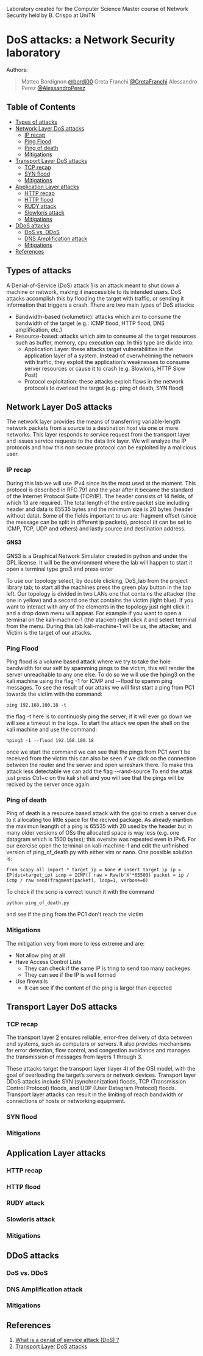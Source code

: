 Laboratory created for the Computer Science Master course of Network Security held by B. Crispo at  UniTN

# DoS attacks: a Network Security laboratory
Authors:
> Matteo Bordignon [@bordi00](https://github.com/Bordi00)
> Greta Franchi [@GretaFranchi](https://github.com/GretaFranchi)
> Alessandro Perez [@AlessandroPerez](https://github.com/AlessandroPerez)

## Table of Contents
- [Types of attacks](#types-of-attacks)
- [Network Layer DoS attacks](#network-layer-dos-attacks)
  * [IP recap](#ip-recap)
  * [Ping Flood](#ping-flood)
  * [Ping of death](#ping-of-death)
  * [Mitigations](#mitigations)
- [Transport Layer DoS attacks](#transport-layer-dos-attacks)
  * [TCP recap](#tcp-recap)
  * [SYN flood](#syn-flood)
  * [Mitigations](#mitigations-1)
- [Application Layer attacks](#application-layer-attacks)
  * [HTTP recap](#http-recap)
  * [HTTP flood](#http-flood)
  * [RUDY attack](#rudy-attack)
  * [Slowloris attack](#slowloris-attack)
  * [Mitigations](#mitigations-2)
- [DDoS attacks](#ddos-attacks)
  * [DoS vs. DDoS](#dos-vs-ddos)
  * [DNS Amplification attack](#dns-amplification-attack)
  * [Mitigations](#mitigations-3)
- [References](#references)


## Types of attacks
A Denial-of-Service (DoS) attack [1](#references) is an attack meant to shut down a machine or network, making it inaccessible to its intended users. DoS attacks accomplish this by flooding the target with traffic, or sending it information that triggers a crash.
There are two main types of DoS attacks:

- Bandwidth-based (volumetric): attacks which aim to consume the bandwidth of the target (e.g.: ICMP flood, HTTP flood, DNS amplification, etc.) 
- Resource-based: attacks which aim to consume all the target resources such as buffer, memory, cpu execution cap. In this type are divide into:
  - Application Layer: these attacks target vulnerabilities in the application layer of a system. Instead of overwhelming the network with traffic, they exploit the application’s weaknesses to consume server resources or cause it to crash (e.g. Slowloris, HTTP Slow Post)
  - Protocol exploitation: these attacks exploit flaws in the network protocols to overload the target (e.g.: ping of death, SYN flood)

## Network Layer DoS attacks
The network layer provides the means of transferring variable-length network packets from a source to a destination host via one or more networks. This layer responds to service request from the transport layer and issues service requests to the data link layer. We will analyze the IP protocols and how this non secure protocol can be exploited by a malicious user.

### IP recap
During this lab we will use IPv4 since its the most used at the moment. This protocol is described in RFC 791 and the year after it became the standard of the Internet Protocol Suite (TCP/IP). The header consists of 14 fields, of which 13 are required.
<inserire immagine ip header>
The total length of the entire packet size including header and data is 65535 bytes and the minimum size is 20 bytes (header without data). Some of the fields important to us are: fragment offset (since the message can be split in different ip packets), protocol (it can be set to ICMP, TCP, UDP and others) and lastly source and destination address.

#### GNS3
GNS3 is a Graphical Network Simulator created in python and under the GPL license. It will be the environment where the lab will happen to start it open a terminal type gns3 and press enter

<inserire immagine terminale con gns3>

To use our topology select, by double clicking, DoS_lab from the project library tab; to start all the machines press the green play button in the top left. Our topology is divided in two LANs one that contains the attacker (the one in yellow) and a second one that contains the victim (light blue). If you want to interact with any of the elements in the topology just right click it and a drop down menu will appear. For example if you want to open a terminal on the kali-machine-1 (the atacker) right click it and select terminal from the menu. During this lab kali-machine-1 will be us, the attacker, and Victim is the target of our attacks.

### Ping Flood
Ping flood is a volume based attack where we try to take the hole bandwidth for our self by spamming pings to the victim, this will render the server unreachable to any one else. To do so we will use the hping3 on the kali machine using the flag -1 for ICMP and --flood to spamm ping messages. To see the result of our attaks we will first start a ping from PC1 towards the victim with the command:

`ping 192.168.100.18 -t`

the flag -t here is to continuosly ping the server; if it will ever go down we will see a timeout in the logs. To start the attack we open the shell on the kali machine and use the command:

`hping3 -1 --flood 192.168.100.18`

once we start the command we can see that the pings from PC1 won't be received from the victim this can also be seen if we click on the connection between the router and the server and open wireshark there. To make this attack less detectable we can add the flag --rand-source To end the attak just press Ctrl+c on the kali shell and you will see that the pings will be recived by the server once again.

### Ping of death
Ping of death is a resource based attack with the goal to crash a server due to it allocating too little space for the recived package. As already mantion the maximun leangth of a ping is 65535 with 20 used by the header but in many older versions of OSs the allocated space is way less (e.g. one datagram which is 1500 bytes); this oversite was repeated even in IPv6. For our exercise open the terminal on kali-machine-1 and edit the unfinished version of ping_of_death.py with either vim or nano. One possible solution is:

`from scapy.all import *
target_ip = None # insert target ip
ip = IP(dst=target_ip)
icmp = ICMP()
raw = Raw(b'X'*65500)
packet = ip / icmp / raw
send(fragment(packet), loop=1, verbose=0)`

To check if the scrip is correct lounch it with the command

`python ping_of_death.py`

and see if the ping from the PC1 don't reach the victim

### Mitigations
The mitigation very from more to less extreme and are:
- Not allow ping at all
- Have Access Control Lists
  - They can check if the same IP is tring to send too many packeges
  - They can see if the IP is well formed
- Use firewalls
  - It can see if the content of the ping is larger than expected 

## Transport Layer DoS attacks
### TCP recap
The transport layer [2](#references) ensures reliable, error-free delivery of data between end systems, such as computers or servers. It also provides mechanisms for error detection, flow control, and congestion avoidance and manages the transmission of messages from layers 1 through 3.

These attacks target the transport layer (layer 4) of the OSI model, with the goal of overloading the target’s servers or network devices. Transport layer DDoS attacks include SYN (synchronization) floods, TCP (Transmission Control Protocol) floods, and UDP (User Datagram Protocol) floods. Transport layer attacks can result in the limiting of reach bandwidth or connections of hosts or networking equipment.

### SYN flood 

### Mitigations

## Application Layer attacks
### HTTP recap

### HTTP flood

### RUDY attack

### Slowloris attack

### Mitigations

## DDoS attacks

### DoS vs. DDoS

### DNS Amplification attack

### Mitigations

## References
1. [What is a denial of service attack (DoS) ?](https://www.paloaltonetworks.com/cyberpedia/what-is-a-denial-of-service-attack-dos)
2. [Transport Layer DoS attacks](https://www.cdnetworks.com/cloud-security-blog/types-of-ddos-attacks/#:~:text=Transport%20Layer%20DDoS%20attacks&text=These%20attacks%20target%20the%20transport,(User%20Datagram%20Protocol)%20floods.)
